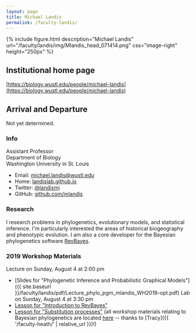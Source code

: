 ```yaml
---
layout: page
title: Michael Landis
permalink: /faculty-landis/
---
```

{% include figure.html description="Michael Landis" url="/faculty/landis/img/Mlandis_head_071414.png" css="image-right" height="250px" %}
## Institutional home page

[https://biology.wustl.edu/people/michael-landis](https://biology.wustl.edu/people/michael-landis)

## Arrival and Departure

Not yet determined.

### Info

Assistant Professor<br>
Department of Biology<br>
Washington University in St. Louis<br>

* Email: [michael.landis@wustl.edu](mailto:michael.landis@wustl.edu)
* Home: [landislab.github.io](http://landislab.github.io)
* Twitter: [@landismj](https://twitter.com/landismj)
* GitHub: [github.com/mlandis](https://github.com/mlandis)

### Research

I research problems in phylogenetics, evolutionary models, and statistical inference. I'm particularly interested the areas of historical biogeography and phenotypic evolution. I am also a core developer for the Bayesian phylogenetics software [RevBayes](http://revbayes.com).

### 2019 Workshop Materials

Lecture on Sunday, August 4 at 2:00 pm
* [Slides for "Phylogenetic Inference and Probabilistic Graphical Models"]({{ site.baseurl }}/faculty/landis/pdf/Lecture_phylo_pgm_mlandis_WH2019-opt.pdf)
Lab on Sunday, August 4 at 3:30 pm
* [Lesson for "Introduction to RevBayes"](https://revbayes.github.io/tutorials/intro/)
* [Lesson for "Substitution processes"](https://revbayes.github.io/tutorials/ctmc/)
(all workshop materials relating to Bayesian phylogenetics are located [here](https://revbayes.github.io/workshops/woodshole2019.html) -- thanks to [Tracy]({{ '/faculty-heath/' | relative_url }})!)
